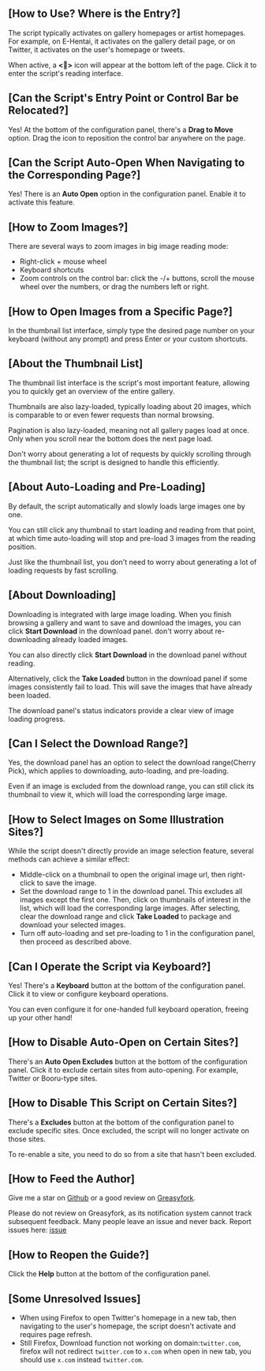 ## [How to Use? Where is the Entry?]

The script typically activates on gallery homepages or artist homepages. For example, on E-Hentai, it activates on the gallery detail page, or on Twitter, it activates on the user's homepage or tweets.

When active, a **<🎑>** icon will appear at the bottom left of the page. Click it to enter the script's reading interface.

## [Can the Script's Entry Point or Control Bar be Relocated?]

Yes! At the bottom of the configuration panel, there's a **Drag to Move** option. Drag the icon to reposition the control bar anywhere on the page.

## [Can the Script Auto-Open When Navigating to the Corresponding Page?]

Yes! There is an **Auto Open** option in the configuration panel. Enable it to activate this feature.

## [How to Zoom Images?]

There are several ways to zoom images in big image reading mode:

- Right-click + mouse wheel
- Keyboard shortcuts
- Zoom controls on the control bar: click the -/+ buttons, scroll the mouse wheel over the numbers, or drag the numbers left or right.

## [How to Open Images from a Specific Page?]

In the thumbnail list interface, simply type the desired page number on your keyboard (without any prompt) and press Enter or your custom shortcuts.

## [About the Thumbnail List]

The thumbnail list interface is the script's most important feature, allowing you to quickly get an overview of the entire gallery.

Thumbnails are also lazy-loaded, typically loading about 20 images, which is comparable to or even fewer requests than normal browsing.

Pagination is also lazy-loaded, meaning not all gallery pages load at once. Only when you scroll near the bottom does the next page load.

Don't worry about generating a lot of requests by quickly scrolling through the thumbnail list; the script is designed to handle this efficiently.

## [About Auto-Loading and Pre-Loading]

By default, the script automatically and slowly loads large images one by one.

You can still click any thumbnail to start loading and reading from that point, at which time auto-loading will stop and pre-load 3 images from the reading position.

Just like the thumbnail list, you don't need to worry about generating a lot of loading requests by fast scrolling.

## [About Downloading]

Downloading is integrated with large image loading. When you finish browsing a gallery and want to save and download the images, you can click **Start Download** in the download panel. don't worry about re-downloading already loaded images.

You can also directly click **Start Download** in the download panel without reading.

Alternatively, click the **Take Loaded** button in the download panel if some images consistently fail to load. This will save the images that have already been loaded.

The download panel's status indicators provide a clear view of image loading progress.

## [Can I Select the Download Range?]

Yes, the download panel has an option to select the download range(Cherry Pick), which applies to downloading, auto-loading, and pre-loading.

Even if an image is excluded from the download range, you can still click its thumbnail to view it, which will load the corresponding large image.

## [How to Select Images on Some Illustration Sites?]

While the script doesn't directly provide an image selection feature, several methods can achieve a similar effect:

- Middle-click on a thumbnail to open the original image url, then right-click to save the image.
- Set the download range to 1 in the download panel. This excludes all images except the first one. Then, click on thumbnails of interest in the list, which will load the corresponding large images. After selecting, clear the download range and click **Take Loaded** to package and download your selected images.
- Turn off auto-loading and set pre-loading to 1 in the configuration panel, then proceed as described above.

## [Can I Operate the Script via Keyboard?]

Yes! There's a **Keyboard** button at the bottom of the configuration panel. Click it to view or configure keyboard operations.

You can even configure it for one-handed full keyboard operation, freeing up your other hand!

## [How to Disable Auto-Open on Certain Sites?]

There's an **Auto Open Excludes** button at the bottom of the configuration panel. Click it to exclude certain sites from auto-opening. For example, Twitter or Booru-type sites.

## [How to Disable This Script on Certain Sites?]

There's a **Excludes** button at the bottom of the configuration panel to exclude specific sites. Once excluded, the script will no longer activate on those sites.

To re-enable a site, you need to do so from a site that hasn't been excluded.

## [How to Feed the Author]

Give me a star on [Github](https://github.com/MapoMagpie/eh-view-enhance) or a good review on [Greasyfork](https://greasyfork.org/scripts/397848-e-hentai-view-enhance).

Please do not review on Greasyfork, as its notification system cannot track subsequent feedback. Many people leave an issue and never back.
Report issues here: [issue](https://github.com/MapoMagpie/eh-view-enhance/issues)

## [How to Reopen the Guide?]

Click the **Help** button at the bottom of the configuration panel.

## [Some Unresolved Issues]

- When using Firefox to open Twitter's homepage in a new tab, then navigating to the user's homepage, the script doesn't activate and requires page refresh.
- Still Firefox, Download function not working on domain:`twitter.com`, firefox will not redirect `twitter.com` to `x.com` when open in new tab, you should use `x.com` instead `twitter.com`.
